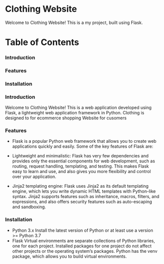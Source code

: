 # Clothing Website

Welcome to Clothing Website! This is a my project, built using Flask.

# Table of Contents
### Introduction
### Features
### Installation

### Introduction
 Welcome to Clothing Website! This is a web application developed using Flask, a lightweight web application framework in Python. Clothing is designed to for ecommerce shopping Website for cusomers

### Features
- Flask is a popular Python web framework that allows you to create web applications quickly and easily. Some of the key features of Flask are:

- Lightweight and minimalistic: Flask has very few dependencies and provides only the essential components for web development, such as routing, request handling, templating, and testing. This makes Flask easy to learn and use, and also gives you more flexibility and control over your application.
- Jinja2 templating engine: Flask uses Jinja2 as its default templating engine, which lets you write dynamic HTML templates with Python-like syntax. Jinja2 supports features such as inheritance, macros, filters, and expressions, and also offers security features such as auto-escaping and sandboxing.

### Installation
- Python 3.x
Install the latest version of Python or at least use a version >= Python 3.7
- Flask
Virtual environments are separate collections of Python libraries, one for each project. Installed packages for one project do not affect other projects or the operating system’s packages. Python has the venv package, which allows you to build virtual environments.
